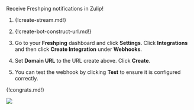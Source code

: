 Receive Freshping notifications in Zulip!

1. {!create-stream.md!}

1. {!create-bot-construct-url.md!}

1. Go to your **Freshping** dashboard and click **Settings**.
   Click **Integrations** and then click **Create Integration**
   under **Webhooks**.

1. Set **Domain URL** to the URL create above. Click **Create**.

1. You can test the webhook by clicking **Test** to ensure it is
   configured correctly.

{!congrats.md!}

![](/static/images/integrations/freshping/001.png)
